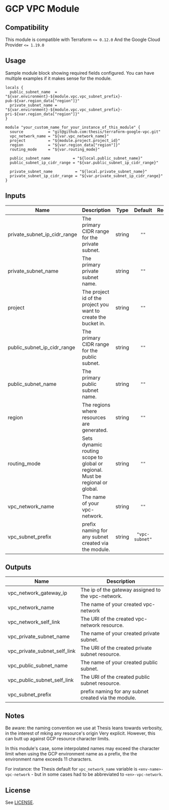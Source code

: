 
<!-- Module Name and description are required -->
# GCP VPC Module

<!-- TODO: Add description -->

<!-- Compatibility section is optional -->
## Compatibility

This module is compatible with Terraform `<= 0.12.0`
And the Google Cloud Provider `<= 1.19.0`

<!-- Usage section is required -->
## Usage

<!-- NOTE: Examples should go into an `/examples` directory, with a link here
along the following lines:

There are multiple examples included in the [examples](./examples/) folder but
simple usage is as follows:
 -->
Sample module block showing required fields configured.  You can have
multiple examples if it makes sense for the module.

```hcl
locals {
  public_subnet_name  = "${var.environment}-${module.vpc.vpc_subnet_prefix}-pub-${var.region_data["region"]}"
  private_subnet_name = "${var.environment}-${module.vpc.vpc_subnet_prefix}-pri-${var.region_data["region"]}"
}

module "your_custom_name_for_your_instance_of_this_module" {
  source           = "git@github.com:thesis/terraform-google-vpc.git"
  vpc_network_name = "${var.vpc_network_name}"
  project          = "${module.project.project_id}"
  region           = "${var.region_data["region"]}"
  routing_mode     = "${var.routing_mode}"

  public_subnet_name          = "${local.public_subnet_name}"
  public_subnet_ip_cidr_range = "${var.public_subnet_ip_cidr_range}"

  private_subnet_name          = "${local.private_subnet_name}"
  private_subnet_ip_cidr_range = "${var.private_subnet_ip_cidr_range}"
}
```

<!-- BEGINNING OF PRE-COMMIT-TERRAFORM DOCS HOOK -->
## Inputs

| Name | Description | Type | Default | Required |
|------|-------------|:----:|:-----:|:-----:|
| private\_subnet\_ip\_cidr\_range | The primary CIDR range for the private subnet. | string | `""` | no |
| private\_subnet\_name | The primary private subnet name. | string | `""` | no |
| project | The project id of the project you want to create the bucket in. | string | `""` | no |
| public\_subnet\_ip\_cidr\_range | The primary CIDR range for the public subnet. | string | `""` | no |
| public\_subnet\_name | The primary public subnet name. | string | `""` | no |
| region | The regions where resources are generated. | string | `""` | no |
| routing\_mode | Sets dynamic routing scope to global or regional.  Must be regional or global. | string | `""` | no |
| vpc\_network\_name | The name of your vpc-network. | string | `""` | no |
| vpc\_subnet\_prefix | prefix naming for any subnet created via the module. | string | `"vpc-subnet"` | no |

## Outputs

| Name | Description |
|------|-------------|
| vpc\_network\_gateway\_ip | The ip of the gateway assigned to the vpc-network. |
| vpc\_network\_name | The name of your created vpc-network |
| vpc\_network\_self\_link | The URI of the created vpc-network resource. |
| vpc\_private\_subnet\_name | The name of your created private subnet. |
| vpc\_private\_subnet\_self\_link | The URI of the created private subnet resource. |
| vpc\_public\_subnet\_name | The name of your created public subnet. |
| vpc\_public\_subnet\_self\_link | The URI of the created public subnet resource. |
| vpc\_subnet\_prefix | prefix naming for any subnet created via the module. |

<!-- END OF PRE-COMMIT-TERRAFORM DOCS HOOK -->

<!-- Notes section is optional -->
## Notes

Be aware: the naming convention we use at Thesis leans towards verbosity, in
the interest of mking any resource's origin Very explicit. However, this can
butt up against GCP resource character limits.

In this module's case, some interpolated names may exceed the character limit
when using the GCP environment name as a prefix, the the environment name
exceeds 11 characters.

For instance: the Thesis default for `vpc_network_name` variable is
`<env-name>-vpc-network` - but in some cases had to be abbreviated to
`<en>-vpc-network`.

<!-- License is required -->
## License

See [LICENSE](./LICENSE).
